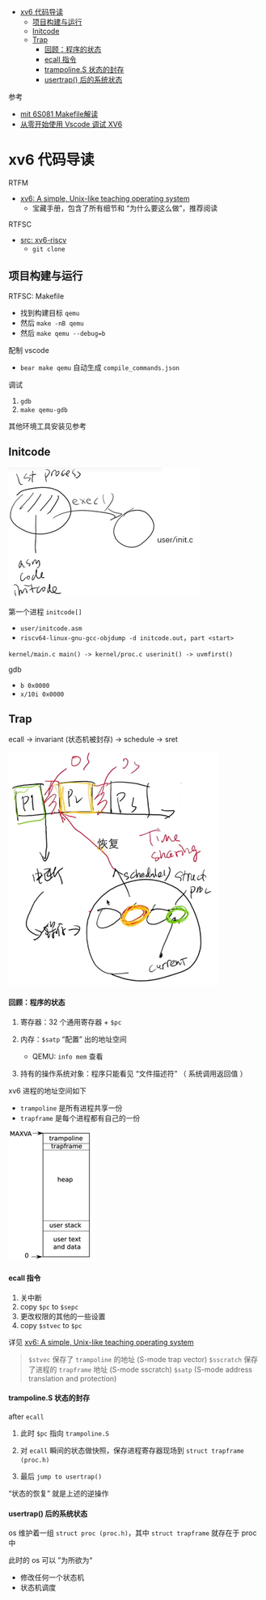 - [xv6 代码导读](#xv6-代码导读)
  - [项目构建与运行](#项目构建与运行)
  - [Initcode](#initcode)
  - [Trap](#trap)
      - [回顾：程序的状态](#回顾程序的状态)
      - [ecall 指令](#ecall-指令)
      - [trampoline.S 状态的封存](#trampolines-状态的封存)
      - [usertrap() 后的系统状态](#usertrap-后的系统状态)


参考

- [mit 6S081 Makefile解读](https://www.bilibili.com/video/BV1gf4y1P7GX/?spm_id_from=333.788&vd_source=454e9c56dd1d2d25131e921b939a8d39)
- [从零开始使用 Vscode 调试 XV6](https://zhuanlan.zhihu.com/p/501901665)

# xv6 代码导读

RTFM

- [xv6: A simple, Unix-like teaching operating system](https://jyywiki.cn/pages/OS/manuals/xv6-riscv-rev2.pdf)
  - 宝藏手册，包含了所有细节和 “为什么要这么做”，推荐阅读

RTFSC

- [src: xv6-riscv](https://github.com/mit-pdos/xv6-riscv)
  - `git clone`

## 项目构建与运行

RTFSC: Makefile

- 找到构建目标 `qemu`
- 然后 `make -nB qemu`
- 然后 `make qemu --debug=b`

配制 vscode

- `bear make qemu` 自动生成 `compile_commands.json`

调试

1. `gdb`
2. `make qemu-gdb`

其他环境工具安装见参考

## Initcode

![](image/2023-10-07-16-39-58.png)

第一个进程 `initcode[]`

- `user/initcode.asm`
- `riscv64-linux-gnu-gcc-objdump -d initcode.out`，`part <start>`

`kernel/main.c main() -> kernel/proc.c userinit() -> uvmfirst()`

gdb 

- `b 0x0000`
- `x/10i 0x0000`

## Trap

ecall → invariant (状态机被封存) → schedule → sret

![](image/2023-10-07-15-34-44.png)

#### 回顾：程序的状态

1. 寄存器：32 个通用寄存器 + `$pc`

2. 内存：`$satp` “配置” 出的地址空间

   - QEMU: `info mem` 查看

3. 持有的操作系统对象：程序只能看见 “文件描述符” （ 系统调用返回值 ）

xv6 进程的地址空间如下

- `trampoline` 是所有进程共享一份
- `trapframe` 是每个进程都有自己的一份

![](image/2023-10-07-14-55-57.png)

#### ecall 指令

1. 关中断
2. copy `$pc` to `$sepc`
3. 更改权限的其他的一些设置
4. copy `$stvec` to `$pc`

详见 [xv6: A simple, Unix-like teaching operating system](https://jyywiki.cn/pages/OS/manuals/xv6-riscv-rev2.pdf)

> `$stvec` 保存了 `trampoline` 的地址 (S-mode trap vector)
> `$sscratch` 保存了进程的 `trapframe` 地址 (S-mode sscratch)
> `$satp` (S-mode address translation and protection)

#### trampoline.S 状态的封存

after `ecall`

1. 此时 `$pc` 指向 `trampoline.S`

2. 对 `ecall` 瞬间的状态做快照，保存进程寄存器现场到 `struct trapframe (proc.h)`

3. 最后 `jump to usertrap()`

“状态的恢复” 就是上述的逆操作

#### usertrap() 后的系统状态

os 维护着一组 `struct proc (proc.h)`，其中 `struct trapframe` 就存在于 proc 中

此时的 os 可以 ”为所欲为“

- 修改任何一个状态机
- 状态机调度 
